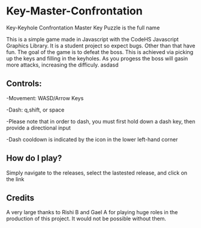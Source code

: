 # Key-Master-Confrontation
Key-Keyhole Confrontation Master Key Puzzle is the full name

This is a simple game made in Javascript with the CodeHS Javascript Graphics Library. It is a student project so expect bugs. Other than that have fun. The goal of the game is to defeat the boss. This is achieved via picking up the keys and filling in the keyholes. As you progess the boss will gasin more attacks, increasing the difficuly.
asdasd

**Controls:**
-----------------------------
-Movement: WASD/Arrow Keys

-Dash: q,shift, or space

-Please note that in order to dash, you must first hold down a dash key, then provide a directional input

-Dash cooldown is indicated by the icon in the lower left-hand corner

**How do I play?**
-------------------------
Simply navigate to the releases, select the lastested release, and click on the link

**Credits**
---------------
A very large thanks to Rishi B and Gael A for playing huge roles in the production of this project. It would not be possible without them.
